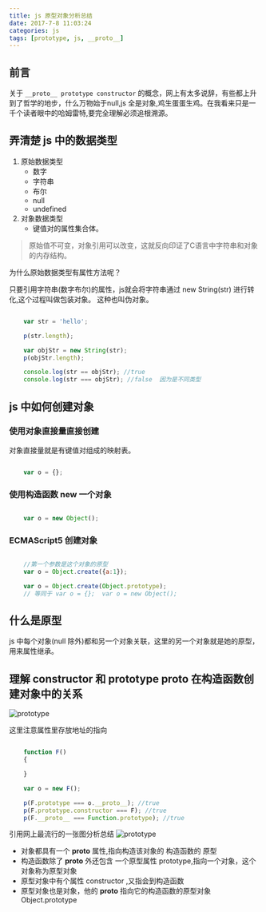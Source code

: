 ```yaml
---
title: js 原型对象分析总结
date: 2017-7-8 11:03:24
categories: js
tags: [prototype, js, __proto__]
---
```


## 前言
关于 `__proto__ prototype constructor` 的概念，网上有太多说辞，有些都上升到了哲学的地步，什么万物始于null,js 全是对象,鸡生蛋蛋生鸡。在我看来只是一千个读者眼中的哈姆雷特,要完全理解必须追根溯源。


## 弄清楚 js 中的数据类型

1. 原始数据类型
    - 数字
    - 字符串
    - 布尔
    - null
    - undefined
2. 对象数据类型
    - 键值对的属性集合体。

>原始值不可变，对象引用可以改变，这就反向印证了C语言中字符串和对象的内存结构。


为什么原始数据类型有属性方法呢？

只要引用字符串(数字布尔)的属性，js就会将字符串通过 new String(str) 进行转化,这个过程叫做包装对象。
这种也叫伪对象。


``` javascript

    var str = 'hello';

    p(str.length);

    var objStr = new String(str);
    p(objStr.length);

    console.log(str == objStr); //true
    console.log(str === objStr); //false  因为是不同类型

```


## js 中如何创建对象

### 使用对象直接量直接创建
对象直接量就是有键值对组成的映射表。
``` javascript

    var o = {};

```
### 使用构造函数 new 一个对象

``` javascript

    var o = new Object();

```

### ECMAScript5 创建对象

``` javascript

    //第一个参数是这个对象的原型
    var o = Object.create({a:1});

    var o = Object.create(Object.prototype);
    // 等同于 var o = {};  var o = new Object();

```
## 什么是原型

js 中每个对象(null 除外)都和另一个对象关联，这里的另一个对象就是她的原型，用来属性继承。


## 理解 constructor 和 prototype __proto__ 在构造函数创建对象中的关系
![prototype](https://kuangggg.github.io/images/blog/170708/js-prototype.png)

这里注意属性里存放地址的指向

``` javascript

    function F()
    {

    }

    var o = new F();

    p(F.prototype === o.__proto__); //true
    p(F.prototype.constructor === F); //true
    p(F.__proto__ === Function.prototype); //true

```

引用网上最流行的一张图分析总结
![prototype](https://kuangggg.github.io/images/blog/170708/1.png)
- 对象都具有一个 __proto__ 属性,指向构造该对象的 构造函数的 原型
- 构造函数除了 __proto__ 外还包含 一个原型属性 prototype,指向一个对象，这个对象称为原型对象
- 原型对象中有个属性 constructor ,又指会到构造函数
- 原型对象也是对象，他的 __proto__ 指向它的构造函数的原型对象 Object.prototype










